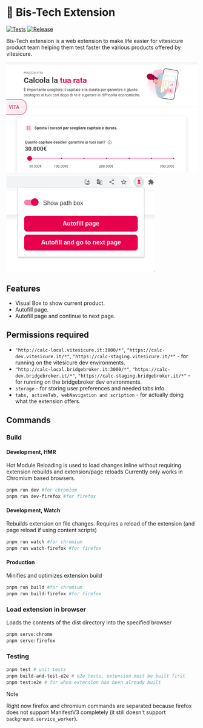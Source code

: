 # 🥩 Bis-Tech Extension

[![Tests](https://github.com/giuxtaposition/bis-tech-extension/actions/workflows/tests.yml/badge.svg)](https://github.com/giuxtaposition/bis-tech-extension/actions/workflows/tests.yml)
[![Release](https://img.shields.io/github/v/release/giuxtaposition/bis-tech-extension.svg?maxAge=3600&label=release)](https://github.com/giuxtaposition/bis-tech-extension/releases)

Bis-Tech extension is a web extension to make life easier for vitesicure product team helping them test faster the various products offered by vitesicure.

![](/.github/images/path-box.png)
![](/.github/images/popup.png)

## Features

- Visual Box to show current product.
- Autofill page.
- Autofill page and continue to next page.

## Permissions required

- `"http://calc-local.vitesicure.it:3000/*"`, `"https://calc-dev.vitesicure.it/*"`, `"https://calc-staging.vitesicure.it/*"` - for running on the vitesicure dev environments.
- `"http://calc-local.bridgebroker.it:3000/*"`, `"https://calc-dev.bridgebroker.it/*"`, `"https://calc-staging.bridgebroker.it/*"` - for running on the bridgebroker dev environments.
- `storage` - for storing user preferences and needed tabs info.
- `tabs, activeTab, webNavigation and scription` - for actually doing what the extension offers.

## Commands

### Build

#### Development, HMR

Hot Module Reloading is used to load changes inline without requiring extension rebuilds and extension/page reloads
Currently only works in Chromium based browsers.

```sh
pnpm run dev #for chromium
pnpm run dev-firefox #for firefox
```

#### Development, Watch

Rebuilds extension on file changes. Requires a reload of the extension (and page reload if using content scripts)

```sh
pnpm run watch #for chromium
pnpm run watch-firefox #for firefox
```

#### Production

Minifies and optimizes extension build

```sh
pnpm run build #for chromium
pnpm run build-firefox #for firefox
```

### Load extension in browser

Loads the contents of the dist directory into the specified browser

```sh
pnpm serve:chrome
pnpm serve:firefox
```

### Testing

```sh
pnpm test # unit tests
pnpm build-and-test-e2e # e2e tests, extension must be built first
pnpm test:e2e # for when extension has been already built
```

> [!NOTE]  
> Right now firefox and chromium commands are separated because firefox does not support ManifestV3 completely (it still doesn't support `background.service_worker`).
